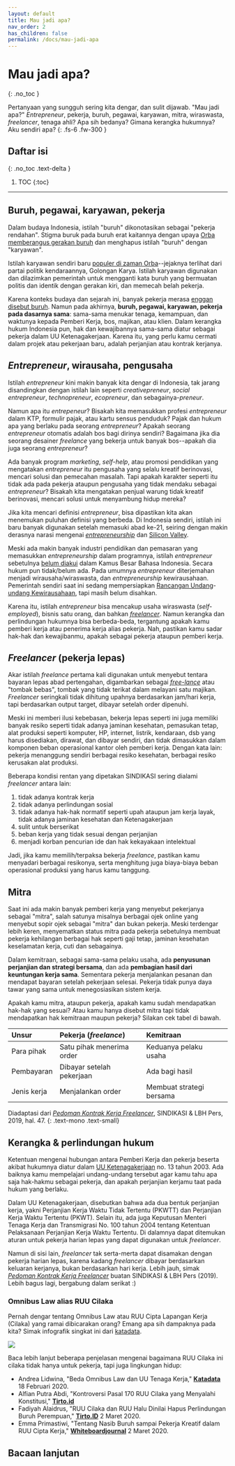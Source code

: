 ```yaml
---
layout: default
title: Mau jadi apa?
nav_order: 2
has_children: false
permalink: /docs/mau-jadi-apa
---
```


# Mau jadi apa?
{: .no_toc }

Pertanyaan yang sungguh sering kita dengar, dan sulit dijawab. "Mau jadi apa?" _Entrepreneur_, pekerja, buruh, pegawai, karyawan, mitra, wiraswasta, _freelancer_, tenaga ahli? Apa sih bedanya? Gimana kerangka hukumnya? Aku sendiri apa?
{: .fs-6 .fw-300 }

## Daftar isi
{: .no_toc .text-delta }

1. TOC
{:toc}

---

## Buruh, pegawai, karyawan, pekerja

Dalam budaya Indonesia, istilah "buruh" dikonotasikan sebagai "pekerja rendahan". Stigma buruk pada buruh erat kaitannya dengan upaya [Orba memberangus gerakan buruh](https://tirto.id/sejarah-orde-baru-melarang-peringatan-hari-buruh-ePJi) dan menghapus istilah "buruh" dengan "karyawan".

Istilah karyawan sendiri baru [populer di zaman Orba](https://historia.id/ekonomi/articles/asal-usul-istilah-karyawan-P7xaE)--jejaknya terlihat dari partai politik kendaraannya, Golongan Karya. Istilah karyawan digunakan dan dilazimkan pemerintah untuk mengganti kata buruh yang bermuatan politis dan identik dengan gerakan kiri, dan memecah belah pekerja.

Karena konteks budaya dan sejarah ini, banyak pekerja merasa [enggan disebut buruh](https://www.vice.com/id_id/article/59jxpx/ngobrol-bersama-anak-muda-pekerja-kerah-putih-yang-gamang-disebut-buruh). Namun pada akhirnya, **buruh, pegawai, karyawan, pekerja pada dasarnya sama**: sama-sama menukar tenaga, kemampuan, dan waktunya kepada Pemberi Kerja, bos, majikan, atau klien. Dalam kerangka hukum Indonesia pun, hak dan kewajibannya sama-sama diatur sebagai pekerja dalam UU Ketenagakerjaan. Karena itu, yang perlu kamu cermati dalam projek atau pekerjaan baru, adalah perjanjian atau kontrak kerjanya.

## _Entrepreneur_, wirausaha, pengusaha

Istilah _entrepreneur_ kini makin banyak kita dengar di Indonesia, tak jarang disandingkan dengan istilah lain seperti _creativepreneur_, _social entrepreneur_, _technopreneur_, _ecopreneur_, dan sebagainya-_preneur_.

Namun apa itu _entrepeneur_? Bisakah kita memasukkan profesi _entrepreneur_ dalam KTP, formulir pajak, atau kartu sensus penduduk? Pajak dan hukum apa yang berlaku pada seorang _entrepreneur_? Apakah seorang _entrepreneur_ otomatis adalah bos bagi dirinya sendiri? Bagaimana jika dia seorang desainer _freelance_ yang bekerja untuk banyak bos--apakah dia juga seorang _entrepreneur_?

Ada banyak program _marketing_, _self-help_, atau promosi pendidikan yang mengatakan _entrepreneur_ itu pengusaha yang selalu kreatif berinovasi, mencari solusi dan pemecahan masalah. Tapi apakah karakter seperti itu tidak ada pada pekerja ataupun pengusaha yang tidak mendaku sebagai _entrepreneur_? Bisakah kita mengatakan penjual warung tidak kreatif berinovasi, mencari solusi untuk menyambung hidup mereka?

Jika kita mencari definisi _entrepreneur_, bisa dipastikan kita akan menemukan puluhan definisi yang berbeda. Di Indonesia sendiri, istilah ini baru banyak digunakan setelah memasuki abad ke-21, seiring dengan makin derasnya narasi mengenai [_entrepreneurship_](https://www.wired.com/2013/11/silicon-valley-isnt-a-meritocracy-and-the-cult-of-the-entrepreneur-holds-people-back/) dan [Silicon Valley](https://link.springer.com/chapter/10.1057/9780230583603_3).

Meski ada makin banyak industri pendidikan dan pemasaran yang memasukkan _entrepreneurship_ dalam programnya, istilah _entrepreneur_ sebetulnya [belum diakui](https://kbbi.kemdikbud.go.id/entri/entrepreneur) dalam Kamus Besar Bahasa Indonesia. Secara hukum pun tidak/belum ada. Pada umumnya _entrepreneur_ diterjemahan menjadi wirausaha/wiraswasta, dan _entrepreneurship_ kewirausahaan. Pemerintah sendiri saat ini sedang mempersiapkan [Rancangan Undang](https://analisis.kontan.co.id/news/mengulas-ruu-kewirausahaan-nasional)-[undang Kewirausahaan](http://www.dpr.go.id/dokakd/dokumen/RJ2-20151210-040422-8650.pdf), tapi masih belum disahkan.

Karena itu, istilah _entrepreneur_ bisa mencakup usaha wiraswasta (_self-employed_), bisnis satu orang, dan bahkan [_freelancer_](#freelancer). Namun kerangka dan perlindungan hukumnya bisa berbeda-beda, tergantung apakah kamu pemberi kerja atau penerima kerja alias pekerja. Nah, pastikan kamu sadar hak-hak dan kewajibanmu, apakah sebagai pekerja ataupun pemberi kerja.

## _Freelancer_ (pekerja lepas)

Akar istilah _freelance_ pertama kali digunakan untuk menyebut tentara bayaran lepas abad pertengahan, digambarkan sebagai [_free-lance_](https://www.merriam-webster.com/words-at-play/freelance-origin-meaning) atau "tombak bebas", tombak yang tidak terikat dalam melayani satu majikan. _Freelancer_ seringkali tidak dihitung upahnya berdasarkan jam/hari kerja, tapi berdasarkan output target, dibayar setelah order dipenuhi.

Meski ini memberi ilusi kebebasan, bekerja lepas seperti ini juga memiliki banyak resiko seperti tidak adanya jaminan kesehatan, pemasukan tetap, alat produksi seperti komputer, HP, internet, listrik, kendaraan, dsb yang harus disediakan, dirawat, dan dibayar sendiri, dan tidak dimasukkan dalam komponen beban operasional kantor oleh pemberi kerja. Dengan kata lain: pekerja menanggung sendiri berbagai resiko kesehatan, berbagai resiko kerusakan alat produksi.

Beberapa kondisi rentan yang dipetakan SINDIKASI sering dialami _freelancer_ antara lain:
1. tidak adanya kontrak kerja
1. tidak adanya perlindungan sosial
1. tidak adanya hak-hak normatif seperti upah ataupun jam kerja layak, tidak adanya jaminan kesehatan dan Ketenagakerjaan
1. sulit untuk berserikat
1. beban kerja yang tidak sesuai dengan perjanjian
1. menjadi korban pencurian ide dan hak kekayakaan intelektual

Jadi, jika kamu memilih/terpaksa bekerja _freelance_, pastikan kamu menyadari berbagai resikonya, serta menghitung juga biaya-biaya beban operasional produksi yang harus kamu tanggung.

## Mitra

Saat ini ada makin banyak pemberi kerja yang menyebut pekerjanya sebagai "mitra", salah satunya misalnya berbagai ojek online yang menyebut sopir ojek sebagai "mitra" dan bukan pekerja. Meski terdengar lebih keren, menyematkan status mitra pada pekerja sebetulnya membuat pekerja kehilangan berbagai hak seperti gaji tetap, jaminan kesehatan keselamatan kerja, cuti dan sebagainya.

Dalam kemitraan, sebagai sama-sama pelaku usaha, ada **penyusunan perjanjian dan strategi bersama**, dan ada **pembagian hasil dari keuntungan kerja sama**. Sementara pekerja menjalankan pesanan dan mendapat bayaran setelah pekerjaan selesai. Pekerja tidak punya daya tawar yang sama untuk menegosiasikan sistem kerja.

Apakah kamu mitra, ataupun pekerja, apakah kamu sudah mendapatkan hak-hak yang sesuai? Atau kamu hanya disebut mitra tapi tidak mendapatkan hak kemitraan maupun pekerja? Silakan cek tabel di bawah.

| Unsur        | Pekerja (_freelance_)      | Kemitraan                |
|:-------------|:---------------------------|:-------------------------|
| Para pihak   | Satu pihak menerima order  | Keduanya pelaku usaha    |
| Pembayaran   | Dibayar setelah pekerjaan  | Ada bagi hasil           |
| Jenis kerja  | Menjalankan order          | Membuat strategi bersama |

Diadaptasi dari [_Pedoman Kontrak Kerja Freelancer_](https://www.sindikasi.org/unduh/), SINDIKASI & LBH Pers, 2019, hal. 47.
{: .text-mono .text-small}

## Kerangka & perlindungan hukum

Ketentuan mengenai hubungan antara Pemberi Kerja dan pekerja beserta akibat hukumnya diatur dalam [UU Ketenagakerjaan](https://peraturan.bpk.go.id/Home/Details/43013) no. 13 tahun 2003. Ada baiknya kamu mempelajari undang-undang tersebut agar kamu tahu apa saja hak-hakmu sebagai pekerja, dan apakah perjanjian kerjamu taat pada hukum yang berlaku.

Dalam UU Ketenagakerjaan, disebutkan bahwa ada dua bentuk perjanjian kerja, yakni Perjanjian Kerja Waktu Tidak Tertentu (PKWTT) dan Perjanjian Kerja Waktu Tertentu (PKWT). Selain itu, ada juga Keputusan Menteri Tenaga Kerja dan Transmigrasi No. 100 tahun 2004 tentang Ketentuan Pelaksanaan Perjanjian Kerja Waktu Tertentu. Di dalamnya dapat ditemukan aturan untuk pekerja harian lepas yang dapat digunakan untuk _freelancer_.

Namun di sisi lain, _freelancer_ tak serta-merta dapat disamakan dengan pekerja harian lepas, karena kadang _freelancer_ dibayar berdasarkan keluaran kerjanya, bukan berdasarkan hari kerja. Lebih jauh, simak [_Pedoman Kontrak Kerja Freelancer_](https://www.sindikasi.org/unduh/) buatan SINDIKASI & LBH Pers (2019). Lebih bagus lagi, bergabung dalam serikat :)

### Omnibus Law alias RUU Cilaka

Pernah dengar tentang Omnibus Law atau RUU Cipta Lapangan Kerja (Cilaka) yang ramai dibicarakan orang? Emang apa sih dampaknya pada kita? Simak infografik singkat ini dari [katadata](https://katadata.co.id/infografik/2020/02/18/beda-omnibus-law-dan-uu-tenaga-kerja).

![](https://www.perintis.or.id/wp-content/uploads/2020/05/OmnibusLawRUUCilaka.png)

Baca lebih lanjut beberapa penjelasan mengenai bagaimana RUU Cilaka ini cilaka tidak hanya untuk pekerja, tapi juga lingkungan hidup:

* Andrea Lidwina, "Beda Omnibus Law dan UU Tenaga Kerja," **[Katadata](https://katadata.co.id/infografik/2020/02/18/beda-omnibus-law-dan-uu-tenaga-kerja)** 18 Februari 2020.
* Alfian Putra Abdi, "Kontroversi Pasal 170 RUU Cilaka yang Menyalahi Konstitusi," [**Tirto.id**](https://tirto.id/kontroversi-pasal-170-ruu-cilaka-yang-menyalahi-konstitusi-ezzE)
* Fadiyah Alaidrus, "RUU Cilaka dan RUU Halu Dinilai Hapus Perlindungan Buruh Perempuan," [**Tirto.ID**](https://tirto.id/ruu-cilaka-dan-ruu-halu-dinilai-hapus-perlindungan-buruh-perempuan-eCoA) 2 Maret 2020.
* Emma Primastiwi, "Tentang Nasib Buruh sampai Pekerja Kreatif dalam RUU Cipta Kerja," [**Whiteboardjournal**](https://www.whiteboardjournal.com/ideas/human-interest/tentang-nasib-buruh-sampai-pekerja-kreatif-dalam-ruu-cipta-kerja/) 2 Maret 2020.

## Bacaan lanjutan
